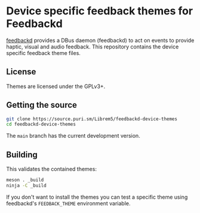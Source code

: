 Device specific feedback themes for Feedbackd
=============================================

[feedbackd][] provides a DBus daemon (feedbackd) to act on events to provide
haptic, visual and audio feedback. This repository contains the device
specific feedback theme files.

## License

Themes are licensed under the GPLv3+.

## Getting the source

```sh
git clone https://source.puri.sm/Librem5/feedbackd-device-themes
cd feedbackd-device-themes
```
The `main` branch has the current development version.

## Building
This validates the contained themes:

```sh
meson . _build
ninja -C _build
```

If you don't want to install the themes you can test a specific theme
using feedbackd's `FEEDBACK_THEME` environment variable.

[feedbackd]: https://source.puri.sm/Librem5/feedbackd
